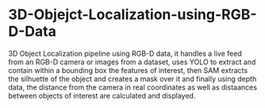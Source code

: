 # 3D-Objejct-Localization-using-RGB-D-Data
3D Object Localization pipeline using RGB-D data, it handles a live feed from an RGB-D camera or images from a dataset, uses YOLO to extract and contain within a bounding box the features of interest, then SAM extracts the silhuette of the object and creates a mask over it and finally using depth data, the distance from the camera in real coordinates as well as distaances between objects of interest are calculated and displayed.
